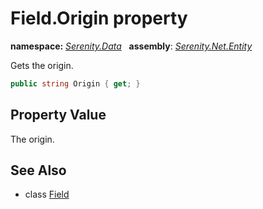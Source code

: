 # Field.Origin property
**namespace:** *[Serenity.Data](../../README.md#serenity.data-namespace)*   **assembly**: *[Serenity.Net.Entity](../../README.md)*

Gets the origin.

```csharp
public string Origin { get; }
```

## Property Value

The origin.

## See Also

* class [Field](../Field.md)